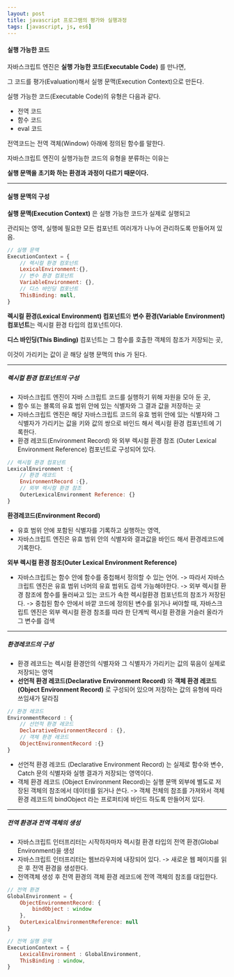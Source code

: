 ```yaml
---
layout: post
title: javascript 프로그램의 평가와 실행과정
tags: [javascript, js, es6]
---
```


#### 실행 가능한 코드
 자바스크립트 엔진은 **실행 가능한 코드(Executable Code)** 를 만나면, 

그 코드를 평가(Evaluation)해서 실행 문맥(Execution Context)으로 만든다.

실행 가능한 코드(Executable Code)의 유형은 다음과 같다.

* 전역 코드
* 함수 코드
* eval 코드
 
전역코드는 전역 객체(Window) 아래에 정의된 함수를 말한다.

자바스크립트 엔진이 실행가능한 코드의 유형을 분류하는 이유는

**실행 문맥을 초기화 하는 환경과 과정이 다르기 때문이다.**

---

#### 실행 문맥의 구성
**실행 문맥(Execution Context)** 은 실행 가능한 코드가 실제로 실행되고

관리되는 영역, 실행에 필요한 모든 컴포넌트 여러개가 나누어 관리하도록 만들어져 있음.

```javascript
// 실행 문맥
ExecutionContext = {
    // 렉시컬 환경 컴포넌트
    LexicalEnvironment:{},
    // 변수 환경 컴포넌트
    VariableEnvironment: {},
    // 디스 바인딩 컴포넌트
    ThisBinding: null,
}
```

**렉시컬 환경(Lexical Environment) 컴포넌트**와 **변수 환경(Variable Environment) 컴포넌트**는 렉시컬 환경 타입의 컴포넌트이다.

**디스 바인딩(This Binding)** 컴포넌트는 그 함수를 호출한 객체의 참조가 저장되는 곳,

이것이 가리키는 값이 곧 해당 실행 문맥의 this 가 된다.

---

##### **렉시컬 환경 컴포넌트의 구성**
* 자바스크립트 엔진이 자바 스크립트 코드를 실행하기 위해 자원을 모아 둔 곳,
* 함수 또는 블록의 유효 범위 안에 있는 식별자와 그 결과 값을 저장하는 곳
* 자바스크립트 엔진은 해당 자바스크립트 코드의 유효 범위 안에 있는 식별자와 그 식별자가 가리키는 값을 키와 값의 쌍으로 바인드 해서 렉시컬 환경 컴포넌트에 기록한다.
* 환경 레코드(Environment Record) 와 외부 렉시컬 환경 참조 (Outer Lexical Environment Reference) 컴포넌트로 구성되어 있다.
```javascript
// 렉시컬 환경 컴포넌트
LexicalEnvironment :{
    // 환경 레코드
    EnvironmentRecord :{},
    // 외부 렉시컬 환경 참조
    OuterLexicalEnvironment Reference: {}
}
```

**환경레코드(Environment Record)**
* 유효 범위 안에 포함된 식별자를 기록하고 실행하는 영역,
* 자바스크립트 엔진은 유효 범위 안의 식별자와 결과값을 바인드 해서 환경레코드에 기록한다.

**외부 렉시컬 환경 참조(Outer Lexical Environment Reference)**
* 자바스크립트는 함수 안에 함수를 중첩해서 정의할 수 있는 언어. 
-> 따라서 자바스크립트 엔진은 유효 범위 너머의 유효 범위도 검색 가능해야한다.
-> 외부 렉시컬 환경 참조에 함수를 둘러싸고 있는 코드가 속한 렉시컬환경 컴포넌트의 참조가 저장된다.
-> 중첩된 함수 안에서 바깥 코드에 정의된 변수를 읽거나 써야할 때, 자바스크립트 엔진은 외부 렉시컬 환경 참조를 따라 한 단계씩 렉시컬 환경을 거슬러 올라가 그 변수를 검색

---

##### **환경레코드의 구성**
* 환경 레코드는 렉시컬 환경안의 식별자와 그 식별자가 가리키는 값의 묶음이 실제로 저장되는 영역
* **선언적 환경 레코드(Declarative Environment Record)** 와 **객체 환경 레코드(Object Environment Record)** 로 구성되어 있으며 저장하는 값의 유형에 따라 쓰임새가 달라짐
```javascript
// 환경 레코드
EnvironmentRecord : {
    // 선언적 환경 레코드
    DeclarativeEnvironmentRecord : {},
    // 객체 환경 레코드
    ObjectEnvironmentRecord :{}
}
```

* 선언적 환경 레코드 (Declarative Environment Record) 는 실제로 함수와 변수, Catch 문의 식별자와 실행 결과가 저장되는 영역이다.
* 객체 환경 레코드 (Object Environment Record)는 실행 문맥 외부에 별도로 저장된 객체의 참조에서 데이터를 읽거나 쓴다. -> 객체 전체의 참조를 가져와서 객체 환경 레코드의 bindObject 라는 프로퍼티에 바인드 하도록 만들어저 있다.

---

##### 전역 환경과 전역 객체의 생성
* 자바스크립트 인터프리터는 시작하자마자 렉시컬 환경 타입의 전역 환경(Global Environment)을 생성
* 자바스크립트 인터프리터는 웹브라우저에 내장되어 있다. -> 새로운 웹 페이지를 읽은 후 전역 환경을 생성한다.
* 전역객체 생성 후 전역 환경의 객체 환경 레코드에 전역 객체의 참조를 대입한다.
```javascript
// 전역 환경
GlobalEnvironment = {
    ObjectEnvironmentRecord: {
        bindObject : window
    }, 
    OuterLexicalEnvironmentReference: null
}

// 전역 실행 문맥
ExecutionContext = {
    LexicalEnvironment : GlobalEnvironment,
    ThisBinding : window,
}
```
